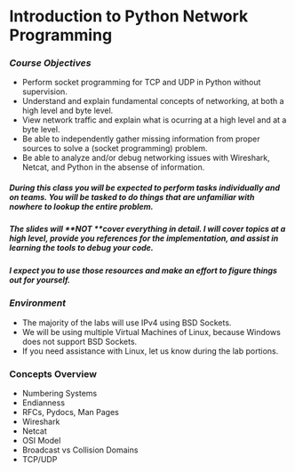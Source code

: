 # **Introduction to Python Network Programming**

### _**Course Objectives**_

* Perform socket programming for TCP and UDP in Python without supervision.
* Understand and explain fundamental concepts of networking, at both a high level and byte level.
* View network traffic and explain what is ocurring at a high level and at a byte level.
* Be able to independently gather missing information from proper sources to solve a \(socket programming\) problem.
* Be able to analyze and/or debug networking issues with Wireshark, Netcat, and Python in the absense of information.

##### During this class you will be expected to perform tasks individually and on teams.  You will be tasked to do things that are unfamiliar with nowhere to lookup the entire problem.

##### The slides will **NOT **cover everything in detail. I will cover topics at a high level, provide you references for the implementation, and assist in learning the tools to debug your code.

##### I expect you to use those resources and make an effort to figure things out for yourself.

### _**Environment**_

* The majority of the labs will use IPv4 using BSD Sockets.
* We will be using multiple Virtual Machines of Linux, because Windows does not support BSD Sockets.
* If you need assistance with Linux, let us know during the lab portions.

### Concepts Overview

* Numbering Systems
* Endianness
* RFCs, Pydocs, Man Pages
* Wireshark
* Netcat
* OSI Model
* Broadcast vs Collision Domains
* TCP/UDP



